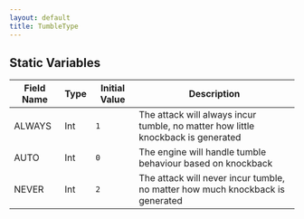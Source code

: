 ```yaml
---
layout: default
title: TumbleType
---
```


## Static Variables

| Field Name | Type | Initial Value | Description |
| ------------ | ------ | --------------- | ------------- |
| ALWAYS | Int | `1` | The attack will always incur tumble, no matter how little knockback is generated |
| AUTO | Int | `0` | The engine will handle tumble behaviour based on knockback |
| NEVER | Int | `2` | The attack will never incur tumble, no matter how much knockback is generated |
